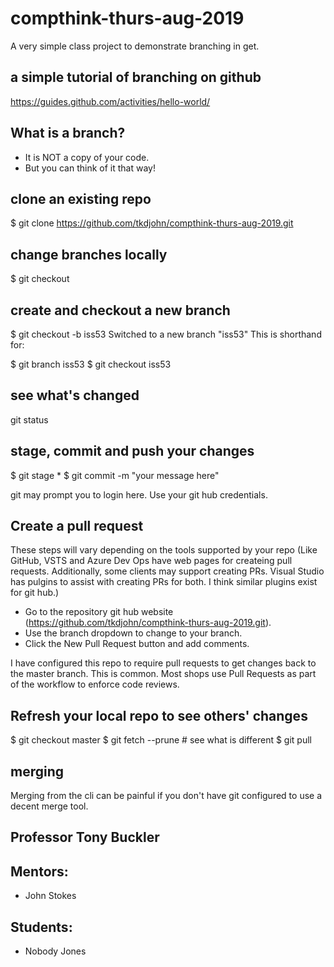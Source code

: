 # compthink-thurs-aug-2019
A very simple class project to demonstrate branching in get.

## a simple tutorial of branching on github
https://guides.github.com/activities/hello-world/

## What is a branch?
- It is NOT a copy of your code. 
- But you can think of it that way!

## clone an existing repo
$ git clone https://github.com/tkdjohn/compthink-thurs-aug-2019.git

## change branches locally
$ git checkout <tab>

## create and checkout a new branch
$ git checkout -b iss53
Switched to a new branch "iss53"
This is shorthand for:

$ git branch iss53
$ git checkout iss53

## see what's changed
git status

## stage, commit and push your changes 
$ git stage *
$ git commit -m "your message here"  

git may prompt you to login here. Use your git hub credentials.

## Create a pull request
These steps will vary depending on the tools supported by your repo (Like GitHub, VSTS and Azure Dev Ops have web pages for createing pull requests. Additionally, some clients may support creating PRs. Visual Studio has pulgins to assist with creating PRs for both. I think similar plugins exist for git hub.) 

- Go to the repository git hub website (https://github.com/tkdjohn/compthink-thurs-aug-2019.git). 
- Use the branch dropdown to change to your branch.
- Click the New Pull Request button and add comments. 

I have configured this repo to require pull requests to get changes back to the master branch. This is common. Most shops use Pull Requests as part of the workflow to enforce code reviews.  

## Refresh your local repo to see others' changes
$ git checkout master
$ git fetch --prune # see what is different
$ git pull

## merging

Merging from the cli can be painful if you don't have git configured to use a decent merge tool.

## Professor Tony Buckler

## Mentors:
- John Stokes

## Students:
- Nobody Jones
